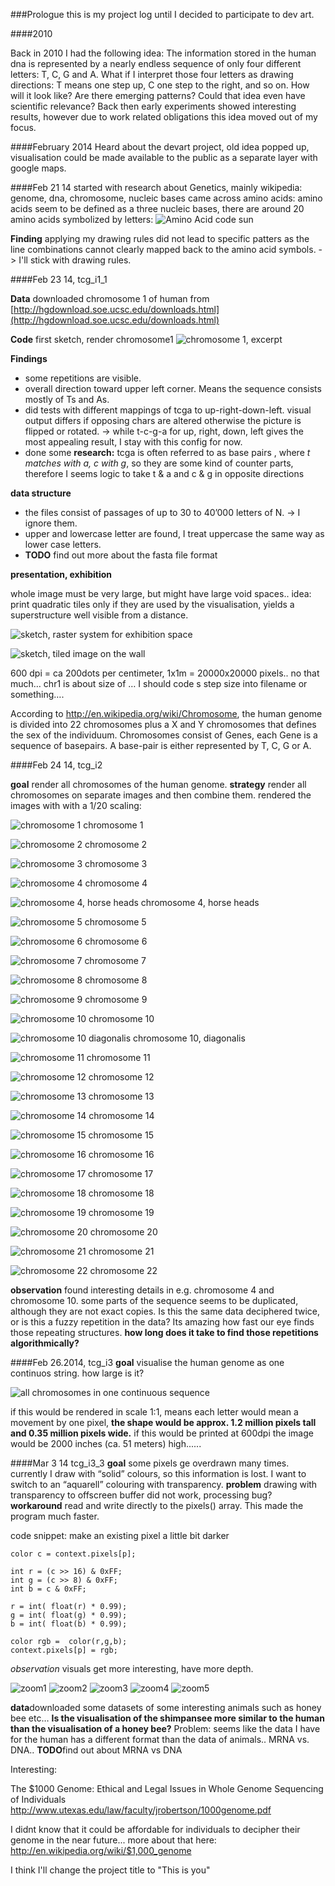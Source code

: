 ###Prologue
this is my project log until I decided to participate to dev art.

####2010

Back in 2010 I had the following idea:
The information stored in the human dna is represented by a nearly endless sequence of only four different letters: T, C, G and A. What if I interpret those four letters as drawing directions: T means one step up, C one step to the right, and so on. How will it look like? Are there emerging patterns? Could that idea even have scientific relevance?
Back then early experiments showed interesting results, however due to work related obligations this idea moved out of my focus.

####February 2014
Heard about the devart project, old idea popped up, visualisation could be made available to the public as a separate layer with google maps.

####Feb 21 14
started with research about Genetics, mainly wikipedia: genome, dna, chromosome, nucleic bases
came across amino acids: amino acids seem to be defined as a three nucleic bases, there are around 20 amino acids symbolized by letters:
![Amino Acid code sun](http://upload.wikimedia.org/wikipedia/commons/7/70/Aminoacids_table.svg "Amino Acid code sun")

**Finding** applying my drawing rules did not lead to specific patters as the line combinations cannot clearly mapped back to the amino acid symbols. -> I'll  stick with drawing rules.

####Feb 23 14, tcg_i1_1

**Data** downloaded chromosome 1 of human from [http://hgdownload.soe.ucsc.edu/downloads.html](http://hgdownload.soe.ucsc.edu/downloads.html)

**Code** first sketch, render chromosome1
![chromosome 1, excerpt](../images/2014224_0.41chr1.jpg "chromosome 1, excerpt")

**Findings** 
+ some repetitions are visible. 
+ overall direction toward upper left corner. Means the sequence consists mostly of Ts and As.
+ did tests with different mappings of tcga to up-right-down-left. visual output differs if opposing chars are altered otherwise the picture is flipped or rotated.
-> while t-c-g-a  for up, right, down, left gives the most appealing result,  I stay with this config for now.
+ done some **research:** tcga is often referred to as base pairs , where *t matches with a, c with g*, so they are some kind of counter parts, therefore I seems logic to take t & a and c & g in opposite directions 

**data structure** 

+ the files consist of passages of up to 30 to 40’000 letters of N. -> I ignore them.
+ upper and lowercase letter are found, I treat uppercase the same way as lower case letters. 
+ **TODO** find out more about the fasta file format


**presentation, exhibition**

whole image must be very large, but might have large void spaces..
idea: print quadratic tiles only if they are used by the visualisation, yields a superstructure well visible from a distance.

![sketch, raster system for exhibition space](../images/sketch1.jpg "sketch, raster system for exhibition space")

![sketch, tiled image on the wall](../images/sketch2.jpg "sketch, tiled image on the wall")

600 dpi = ca 200dots per centimeter, 1x1m = 20000x20000 pixels.. no that much…
chr1 is about size of … I should code s step size into filename or something….

According to http://en.wikipedia.org/wiki/Chromosome, the human genome is divided into 22 chromosomes plus a X and Y chromosomes that defines the sex of the individuum. Chromosomes consist of Genes, each Gene is a sequence of basepairs. A base-pair is either represented by T, C, G or A.

####Feb 24 14, tcg_i2

**goal** render all chromosomes of the human genome. 
**strategy** render all chromosomes on separate images and then combine them.
rendered the images with with a 1/20 scaling:

![chromosome 1](../images/chrom_tcg_i2/chr1.png "chromosome 1")
chromosome 1

![chromosome 2](../images/chrom_tcg_i2/chr2.png "chromosome 2")
chromosome 2

![chromosome 3](../images/chrom_tcg_i2/chr3.png "chromosome 3")
chromosome 3

![chromosome 4](../images/chrom_tcg_i2/chr4.png "chromosome 4")
chromosome 4

![chromosome 4, horse heads](../images/chrom_tcg_i2/chr4_detail.png "chromosome 4, horse heads")
chromosome 4, horse heads

![chromosome 5](../images/chrom_tcg_i2/chr5.png "chromosome 5")
chromosome 5

![chromosome 6](../images/chrom_tcg_i2/chr6.png "chromosome 6")
chromosome 6

![chromosome 7](../images/chrom_tcg_i2/chr7.png "chromosome 7")
chromosome 7

![chromosome 8](../images/chrom_tcg_i2/chr8.png "chromosome 8")
chromosome 8

![chromosome 9](../images/chrom_tcg_i2/chr9.png "chromosome 9")
chromosome 9

![chromosome 10](../images/chrom_tcg_i2/chr10.png "chromosome 10")
chromosome 10

![chromosome 10 diagonalis](../images/chrom_tcg_i2/chr10_detail.png "chromosome 10 diagonalis")
chromosome 10, diagonalis

![chromosome 11](../images/chrom_tcg_i2/chr11.png "chromosome 11")
chromosome 11

![chromosome 12](../images/chrom_tcg_i2/chr12.png "chromosome 12")
chromosome 12

![chromosome 13](../images/chrom_tcg_i2/chr13.png "chromosome 13")
chromosome 13

![chromosome 14](../images/chrom_tcg_i2/chr14.png "chromosome 14")
chromosome 14

![chromosome 15](../images/chrom_tcg_i2/chr15.png "chromosome 15")
chromosome 15

![chromosome 16](../images/chrom_tcg_i2/chr16.png "chromosome 16")
chromosome 16

![chromosome 17](../images/chrom_tcg_i2/chr17.png "chromosome 17")
chromosome 17

![chromosome 18](../images/chrom_tcg_i2/chr18.png "chromosome 18")
chromosome 18

![chromosome 19](../images/chrom_tcg_i2/chr19.png "chromosome 19")
chromosome 19

![chromosome 20](../images/chrom_tcg_i2/chr20.png "chromosome 20")
chromosome 20

![chromosome 21](../images/chrom_tcg_i2/chr21.png "chromosome 21")
chromosome 21

![chromosome 22](../images/chrom_tcg_i2/chr22.png "chromosome 22")
chromosome 22

**observation** found interesting details in e.g. chromosome 4 and chromosome 10. some parts of the sequence seems to be duplicated, although they are not exact copies. Is this the same data deciphered twice, or is this a fuzzy repetition in the data? Its amazing how fast our eye finds those repeating structures. **how long does it take to find those repetitions algorithmically?**

####Feb 26.2014, tcg_i3
**goal** visualise the  human genome as one continuos string. how large is it?

![all chromosomes in one continuous sequence](../images/whole_genome.png "all chromosomes in one continuous sequence")

if this would be rendered in scale 1:1, means each letter would mean a movement by one pixel, **the shape would be approx. 1.2 million pixels tall and 0.35 million pixels wide.**
if this would be printed at 600dpi the image would be 2000 inches (ca. 51 meters) high...... 

####Mar 3 14 tcg_i3_3
**goal** some pixels ge overdrawn many times. currently I draw with “solid” colours, so this information is lost. I want to switch to an “aquarell” colouring with transparency.
**problem** drawing with transparency to offscreen buffer did not work, processing bug?
**workaround** read and write directly to the pixels() array. This made the program much faster.

code snippet: make an existing pixel a little bit darker
```
color c = context.pixels[p];

int r = (c >> 16) & 0xFF;  
int g = (c >> 8) & 0xFF;   
int b = c & 0xFF;  

r = int( float(r) * 0.99);
g = int( float(g) * 0.99);
b = int( float(b) * 0.99);

color rgb =  color(r,g,b); 
context.pixels[p] = rgb;
```
*observation* visuals get more interesting, have more depth.

![zoom1](../images/zoom1.png "zoom1")
![zoom2](../images/zoom2.png "zoom2")
![zoom3](../images/zoom3.png "zoom3")
![zoom4](../images/zoom4.png "zoom4")
![zoom5](../images/zoom5.png "zoom5")

**data**downloaded some datasets of some interesting  animals such as honey bee  etc… 
**Is the visualisation of the shimpansee more similar to the human than the visualisation of a honey bee?**
Problem: seems like the data I have for the human has a different format than the data of animals.. MRNA vs. DNA.. 
**TODO**find out about MRNA vs DNA









Interesting:

The $1000 Genome: Ethical and Legal Issues in Whole Genome Sequencing of Individuals 
http://www.utexas.edu/law/faculty/jrobertson/1000genome.pdf

I didnt know that it could be affordable for individuals to decipher their genome in the near future...
more about that here: http://en.wikipedia.org/wiki/$1,000_genome

I think I'll change the project title to "This is you" 

